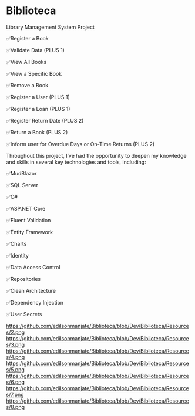 # Biblioteca

Library Management System Project


✅Register a Book 

✅Validate Data (PLUS 1) 

✅View All Books

✅View a Specific Book

✅Remove a Book

✅Register a User (PLUS 1) 

✅Register a Loan (PLUS 1) 

✅Register Return Date (PLUS 2) 

✅Return a Book (PLUS 2) 

✅Inform user for Overdue Days or On-Time Returns (PLUS 2) 


Throughout this project, I’ve had the opportunity to deepen my knowledge and skills in several key technologies and tools, including:
 
✅MudBlazor 

✅SQL Server 

✅C# 

✅ASP.NET Core 

✅Fluent Validation  

✅Entity Framework 

✅Charts 

✅Identity 

✅Data Access Control 

✅Repositories  

✅Clean Architecture  

✅Dependency Injection  

✅User Secrets 





https://github.com/edilsonmanjate/Biblioteca/blob/Dev/Biblioteca/Resources/2.png 
https://github.com/edilsonmanjate/Biblioteca/blob/Dev/Biblioteca/Resources/3.png
https://github.com/edilsonmanjate/Biblioteca/blob/Dev/Biblioteca/Resources/4.png
https://github.com/edilsonmanjate/Biblioteca/blob/Dev/Biblioteca/Resources/5.png
https://github.com/edilsonmanjate/Biblioteca/blob/Dev/Biblioteca/Resources/6.png
https://github.com/edilsonmanjate/Biblioteca/blob/Dev/Biblioteca/Resources/7.png
https://github.com/edilsonmanjate/Biblioteca/blob/Dev/Biblioteca/Resources/8.png
